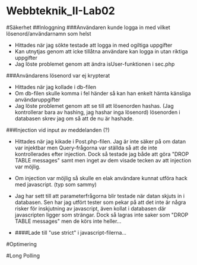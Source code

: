 Webbteknik_II-Lab02
===================

#Säkerhet
##Inloggning
###Användaren kunde logga in med vilket lösenord/användarnamn som helst
- Hittades när jag sökte testade att logga in med ogiltiga uppgifter
- Kan utnytjas genom att icke tillåtna användare kan logga in utan riktiga uppgifter
- Jag löste problemet genom att ändra isUser-funktionen i sec.php

###Användarens lösenord var ej krypterat
- Hittades när jag kollade i db-filen
- Om db-filen skulle komma i fel händer så kan han enkelt hämta känsliga användaruppgifter
- Jag löste problemet genom att se till att lösenorden hashas. (Jag kontrollerar bara av hashing, jag hashar inga lösenord) lösenorden i databasen skrev jag om så att de nu är hashade.

###Injection vid input av meddelanden (?) 
- Hittades när jag kikade i Post.php-filen. Jag är inte säker på om datan var injektbar men Query-frågorna var ställda så att de inte kontrollerades efter injection. Dock så testade jag både att göra "DROP TABLE messages" samt <script>a|lert("xxs är tillgänglig")</script> men inget av dem visade tecken av att injection var möjlig.
- Om injection var möjlig så skulle en elak användare kunnat utföra hack med javascript. (typ som sammy)
- Jag har sett till att parameterfrågorna blir testade när datan skjuts in i databasen. Sen har jag utfört tester som pekar på att det inte är några risker för inskjutning av javascript, även kollat i databasen där javascripten ligger som strängar. Dock så lagras inte saker som "DROP TABLE messages" men de körs inte heller...

- ####Lade till "use strict" i javascript-filerna...

#Optimering


#Long Polling

